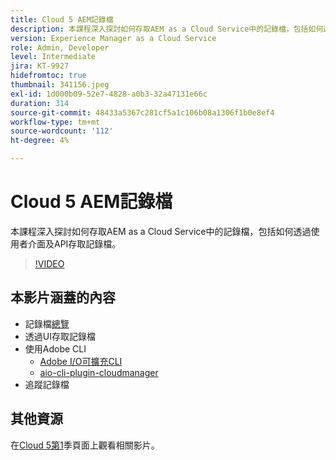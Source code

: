 ```yaml
---
title: Cloud 5 AEM記錄檔
description: 本課程深入探討如何存取AEM as a Cloud Service中的記錄檔，包括如何透過使用者介面及API存取記錄檔。
version: Experience Manager as a Cloud Service
role: Admin, Developer
level: Intermediate
jira: KT-9927
hidefromtoc: true
thumbnail: 341156.jpeg
exl-id: 1d000b09-52e7-4828-a0b3-32a47131e66c
duration: 314
source-git-commit: 48433a5367c281cf5a1c106b08a1306f1b0e8ef4
workflow-type: tm+mt
source-wordcount: '112'
ht-degree: 4%

---
```


# Cloud 5 AEM記錄檔

本課程深入探討如何存取AEM as a Cloud Service中的記錄檔，包括如何透過使用者介面及API存取記錄檔。

>[!VIDEO](https://video.tv.adobe.com/v/341156?quality=12&learn=on)

## 本影片涵蓋的內容

+ 記錄檔[總覽](https://experienceleague.adobe.com/docs/experience-manager-learn/cloud-service/debugging/debugging-aem-as-a-cloud-service/logs.html?lang=zh-Hant)
+ 透過UI存取記錄檔
+ 使用Adobe CLI
   + [Adobe I/O可擴充CLI](https://github.com/adobe/aio-cli)
   + [aio-cli-plugin-cloudmanager](https://github.com/adobe/aio-cli-plugin-cloudmanager/blob/main/README.md)
+ 追蹤記錄檔

## 其他資源

在[Cloud 5第1](cloud5-season-1.md)季頁面上觀看相關影片。
